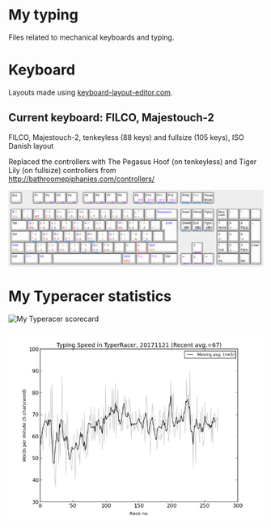 
# My typing

Files related to mechanical keyboards and typing.

# Keyboard
Layouts made using [keyboard-layout-editor.com](http://www.keyboard-layout-editor.com/).

## Current keyboard: FILCO, Majestouch-2

FILCO, Majestouch-2, tenkeyless (88 keys) and fullsize (105 keys), ISO Danish layout

Replaced the controllers with The Pegasus Hoof (on tenkeyless) and Tiger Lily (on fullsize) controllers from http://bathroomepiphanies.com/controllers/

![My FILCO Majestouch-2 tenkeyless layout](filco_majestouch-2-tenkeyless-layout.png)


# My Typeracer statistics

![My Typeracer scorecard](http://data.typeracer.com/misc/badge?user=skrivemaskinen)

![My Typeracer statistics](mytyperacer/plot/newest.png)
